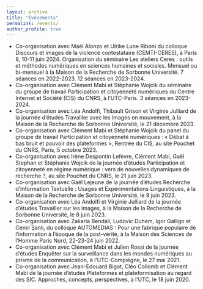 ```yaml
---
layout: archive
title: "Événements"
permalink: /events/
author_profile: true
---
```


* Co-organisation avec Maël Alonzo et Ulrike Lune Riboni du colloque Discours et images de la violence contestataire (CEMTI-CERES), à Paris 8, 10-11 juin 2024.
Organisation du séminaire Les ateliers Ceres : outils et méthodes numériques en sciences humaines et sociales. Mensuel ou bi-mensuel à la Maison de la Recherche de Sorbonne Université. 7 séances en 2022-2023. 12 séances en 2023-2024.
* Co-organisation avec Clément Mabi et Stéphanie Wojcik du séminaire du groupe de travail Participation et citoyenneté numériques du Centre Internet et Société (CIS) du CNRS, à l’UTC-Paris. 3 séances en 2023-2024.
* Co-organisation avec Léa Andolfi, Thibault Grison et Virginie Julliard de la journée d’études Travailler avec les images en mouvement, à la Maison de la Recherche de Sorbonne Université, le 21 décembre 2023.
* Co-organisation avec Clément Mabi et Stéphanie Wojcik du panel du groupe de travail Participation et citoyenneté numériques : « Débat à bas bruit et pouvoir des plateformes », Rentrée du CIS, au site Pouchet du CNRS, Paris, 5 octobre 2023.
* Co-organisation avec Irène Despontin Lefèvre, Clément Mabi, Gaël Stephan et Stéphanie Wojcik de la journée d’études Participation et citoyenneté en régime numérique : vers de nouvelles dynamiques de recherche ?, au site Pouchet du CNRS, le 21 juin 2023.
* Co-organisation avec Gaël Lejeune de la journée d’études Recherche d’Information Textuelle : Usages et Expérimentations Linguistiques, à la Maison de la Recherche de Sorbonne Université, le 9 juin 2023.
* Co-organisation avec Léa Andolfi et Virginie Julliard de la journée d’études Travailler sur les images, à la Maison de la Recherche de Sorbonne Université, le 8 juin 2023.
* Co-organisation avec  Zakaria Bendali,  Ludovic Duhem, Igor Galligo et Cemil Şanlı, du colloque AUTOMEDIAS : Pour une fabrique populaire de l’information à l’époque de la post-vérité, à la Maison des Sciences de l’Homme Paris Nord, 22-23-24 juin 2022.
* Co-organisation avec Clément Mabi et Julien Rossi de la journée d’études Enquêter sur la surveillance dans les mondes numériques au prisme de la communication, à l’UTC-Compiègne, le 27 mai 2021.
* Co-organisation avec Jean-Edouard Bigot, Cléo Collomb et Clément Mabi de la journée d’études Plateformes et plateformisation au regard des SIC. Approches, concepts, perspectives, à l’UTC, le 18 juin 2020.
